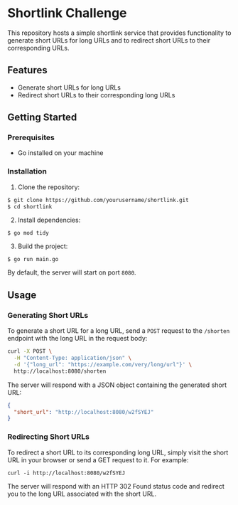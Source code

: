 # Shortlink Challenge

This repository hosts a simple shortlink service that provides functionality to generate short URLs for long URLs and to redirect short URLs to their corresponding URLs.

## Features

- Generate short URLs for long URLs
- Redirect short URLs to their corresponding long URLs

## Getting Started

### Prerequisites

- Go installed on your machine

### Installation

1. Clone the repository:

```bash
$ git clone https://github.com/yourusername/shortlink.git
$ cd shortlink
```

2. Install dependencies:

`$ go mod tidy`

3. Build the project:

`$ go run main.go`


By default, the server will start on port `8080`.

## Usage

### Generating Short URLs

To generate a short URL for a long URL, send a `POST` request to the `/shorten` endpoint with the long URL in the request body:

```bash
curl -X POST \
  -H "Content-Type: application/json" \
  -d '{"long_url": "https://example.com/very/long/url"}' \
  http://localhost:8080/shorten
```

The server will respond with a JSON object containing the generated short URL:

```json
{
  "short_url": "http://localhost:8080/w2fSYEJ"
}
```

### Redirecting Short URLs
To redirect a short URL to its corresponding long URL, simply visit the short URL in your browser or send a GET request to it. For example:

`curl -i http://localhost:8080/w2fSYEJ`

The server will respond with an HTTP 302 Found status code and redirect you to the long URL associated with the short URL.